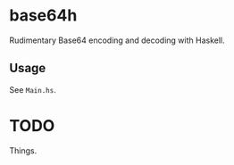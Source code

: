 # base64h
Rudimentary Base64 encoding and decoding with Haskell.

## Usage

See `Main.hs`.

# TODO

Things.

